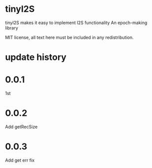 # tinyI2S

tinyI2S makes it easy to implement I2S functionality
An epoch-making library

MIT license, all text here must be included in any redistribution.

# update history

# 0.0.1

1st

# 0.0.2

Add getRecSize

# 0.0.3

Add get err fix
